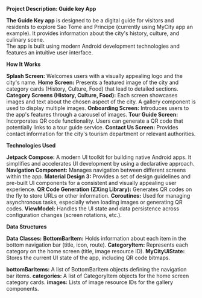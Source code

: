 **Project Description: Guide key App**

**The Guide Key app** is designed to be a digital guide for visitors and residents to explore Sao Tome and Principe (currently using MyCity app an example). 
It provides information about the city's history, culture, and culinary scene.  
The app is built using modern Android development technologies and features an intuitive user interface.


 





**How It Works**

**Splash Screen:** Welcomes users with a visually appealing logo and the city's name.
**Home Screen:** Presents a featured image of the city and category cards (History, Culture, Food) that lead to detailed sections.
**Category Screens (History, Culture, Food):** Each screen showcases images and text about the chosen aspect of the city. A gallery component is used to display multiple images.
**Onboarding Screen:** Introduces users to the app's features through a carousel of images.
**Tour Guide Screen:** Incorporates QR code functionality. Users can generate a QR code that potentially links to a tour guide service.
**Contact Us Screen:** Provides contact information for the city's tourism department or relevant authorities.


**Technologies Used**

**Jetpack Compose:** A modern UI toolkit for building native Android apps. It simplifies and accelerates UI development by using a declarative approach.
**Navigation Component:** Manages navigation between different screens within the app.
**Material Design 3:** Provides a set of design guidelines and pre-built UI components for a consistent and visually appealing user experience.
**QR Code Generation (ZXing Library):** Generates QR codes on the fly to store URLs or other information.
**Coroutines:** Used for managing asynchronous tasks, especially when loading images or generating QR codes.
**ViewModel:** Handles the UI state and data persistence across configuration changes (screen rotations, etc.).

**Data Structures**

**Data Classes:**
**BottomBarItem:** Holds information about each item in the bottom navigation bar (title, icon, route).
**CategoryItem:** Represents each category on the home screen (title, image resource ID).
**MyCityUiState:** Stores the current UI state of the app, including QR code bitmaps.


**bottomBarItems:** A list of BottomBarItem objects defining the navigation bar items.
**categories:** A list of CategoryItem objects for the home screen category cards.
**images:** Lists of image resource IDs for the gallery components.






